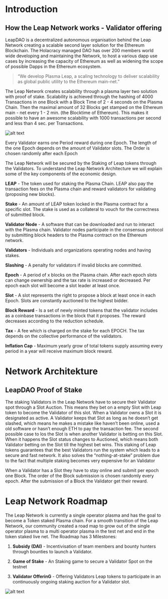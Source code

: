 # Introduction

## How the  Leap Network works - Validator offering 

LeapDAO is a decentralized autonomous organisation behind the Leap Network creating a scalable second layer solution for the Ethereum Blockchain. The Holacracy managed DAO has over 200 members world wide developing and maintaining the Network, to host a various dapp use cases by increasing the capacity of Ethereum as well as widening the scope of possible Dapps in the Ethereum ecosystem.

>“We develop Plasma Leap, a scaling technology to deliver 
>scalability as global public utility to the Ethereum main-net.”

The Leap Network creates scalability through a plasma layer two solution with proof of stake. Scalability is achieved through the hashing of 4000 Transactions in one Block with a Block Time of 2 - 4 seconds on the Plasma Chain. Then the maximal amount of 32 Blocks get stamped on the Ethereum main - net every 1 - 2 min. (the Blocktime of Ethereum). This makes it possible to have an awesome scalability with 1000 transactions per second and less than 4 sec. per Transactions. 

![alt text](/img/val-img1 "Description of the Plasma Network")

Every Validator earns one Period reward during one Epoch. The length of the one Epoch depends on the amount of Validator slots. The Order is chosen randomly after each Epoch

The Leap Network will be secured by the Staking of Leap tokens through the Validators. To understand the Leap Network Architecture we will explain some of the key components of the economic design. 

**LEAP** - The token used for staking the Plasma Chain. LEAP also pay the transaction fees on the Plasma chain and reward validators for validating (proposing new blocks).

**Stake** - An amount of LEAP token locked in the Plasma contract for a specific slot. The stake is used as a collateral to vouch for the correctness of submitted block.

**Validator Node** - A software that can be downloaded and run to interact with the Plasma chain. Validator nodes participate in the consensus protocol by submitting block headers to the Plasma contract on the Ethereum network. 

**Validators** - Individuals and organizations operating nodes and having stakes.

**Slashing** - A penalty for validators if invalid blocks are committed.

**Epoch** - A period of x blocks on the Plasma chain. After each epoch slots can change ownership and the tax rate is increased or decreased. Per epoch each slot will become a slot leader at least once.

**Slot** - A slot represents the right to propose a block at least once in each Epoch. Slots are constantly auctioned to the highest bidder. 

**Block Reward** - Is a set of newly minted tokens that the validator includes as a coinbase transactions in the block that it proposes. The reward decreases according to the reduction schedule.

**Tax** - A fee which is charged on the stake for each EPOCH. The tax depends on the collective performance of the validators.

**Inflation Cap** - Maximum yearly grow of total tokens supply assuming every period in a year will receive maximum block reward. 


# Network Architekture 

## LeapDAO Proof of Stake

The staking Validators in the Leap Network have to secure their Validator spot through a Slot Auction. This means they bet on a empty Slot with Leap token to become the Validator of this slot. When a Validator owns a Slot it is designated as active. A Validator keeps that Slot as long as he doesn’t get slashed, which means he makes a mistake like haven’t been online, used a old software or hasn’t enough ETH to pay the transaction fee. The second possible case to los the Slot is when another Validator is betting on this Slot. When it happens the Slot status changes to Auctioned, which means both Validator betting on the Slot till the highest bet wins. This staking of Leap tokens guarantees that the best Validators run the system which leads to a secure and fast network. It also solves the “nothing-at-stake” problem due to the fact that multiple staking becomes very expensive for an Validator

When a Validator has a Slot they have to stay online and submit per epoch one Block. The order of the Block submission is chosen randomly every epoch. After the submission of a Block the Validator get their reward.

# Leap Network Roadmap 

The Leap Network is currently a single operator plasma and has the goal to become a Token staked Plasma chain. For a smooth transition of the Leap Network, our community created a road map to grow out of the single operator plasma to a multi operator plasma in the test net and end in the token staked live net. The Roadmap has 3 Milestones:

1. **Subsidy (DAI)** - Incentivisation of team members and bounty hunters through bounties to launch a Validator.

2. **Game of Stake** - An Staking game to secure a Validator Spot on the testnet 

3. **Validator OfferinG** - Offering Validators Leap tokens to participate in an continuously ongoing staking auction for a Validator slot. 

![alt text](/img/val-img3 "Roadmap")

